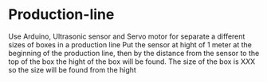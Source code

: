 # Production-line
Use Arduino, Ultrasonic sensor and Servo motor for separate a different sizes of boxes in a production line
Put the sensor at hight of 1 meter at the beginning of the production line, then by the distance from the sensor to the top of the box the hight of the box will be found.
The size of the box is X*X*X so the size will be found from the hight
